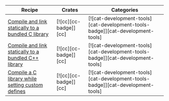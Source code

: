 | Recipe | Crates | Categories |
|--------|--------|------------|
| [Compile and link statically to a bundled C library][ex-cc-static-bundled] | [![cc][cc-badge]][cc] | [![cat-development-tools][cat-development-tools-badge]][cat-development-tools] |
| [Compile and link statically to a bundled C++ library][ex-cc-static-bundled-cpp] | [![cc][cc-badge]][cc] | [![cat-development-tools][cat-development-tools-badge]][cat-development-tools] |
| [Compile a C library while setting custom defines][ex-cc-custom-defines] | [![cc][cc-badge]][cc] | [![cat-development-tools][cat-development-tools-badge]][cat-development-tools] |

[ex-cc-static-bundled]: index.md#compile-and-link-statically-to-a-bundled-c-library
[ex-cc-static-bundled-cpp]: index.md#compile-and-link-statically-to-a-bundled-c-library-1
[ex-cc-custom-defines]: index.md#compile-a-c-library-while-setting-custom-defines
